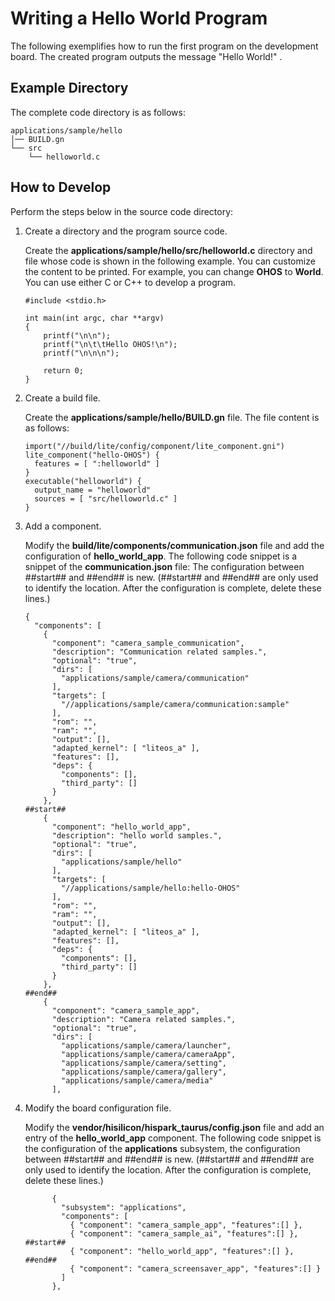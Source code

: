 # Writing a Hello World Program


The following exemplifies how to run the first program on the development board. The created program outputs the message "Hello World!" .


## Example Directory

The complete code directory is as follows:


  
```
applications/sample/hello
│── BUILD.gn
└── src
    └── helloworld.c
```


## How to Develop

Perform the steps below in the source code directory:

1. Create a directory and the program source code.

   Create the **applications/sample/hello/src/helloworld.c** directory and file whose code is shown in the following example. You can customize the content to be printed. For example, you can change **OHOS** to **World**. You can use either C or C++ to develop a program.

     
   ```
   #include <stdio.h>
   
   int main(int argc, char **argv)
   {
       printf("\n\n");
       printf("\n\t\tHello OHOS!\n");
       printf("\n\n\n");
   
       return 0;
   }
   ```

2. Create a build file.

   Create the **applications/sample/hello/BUILD.gn** file. The file content is as follows:

     
   ```
   import("//build/lite/config/component/lite_component.gni")
   lite_component("hello-OHOS") {
     features = [ ":helloworld" ]
   }
   executable("helloworld") {
     output_name = "helloworld"
     sources = [ "src/helloworld.c" ]
   }
   ```

3. Add a component.

   Modify the **build/lite/components/communication.json** file and add the configuration of **hello_world_app**. The following code snippet is a snippet of the **communication.json** file: The configuration between \#\#start\#\# and \#\#end\#\# is new. (\#\#start\#\# and \#\#end\#\# are only used to identify the location. After the configuration is complete, delete these lines.)

     
   ```
   {
     "components": [
       {
         "component": "camera_sample_communication",
         "description": "Communication related samples.",
         "optional": "true",
         "dirs": [
           "applications/sample/camera/communication"
         ],
         "targets": [
           "//applications/sample/camera/communication:sample"
         ],
         "rom": "",
         "ram": "",
         "output": [],
         "adapted_kernel": [ "liteos_a" ],
         "features": [],
         "deps": {
           "components": [],
           "third_party": []
         }
       },
   ##start##
       {
         "component": "hello_world_app",
         "description": "hello world samples.",
         "optional": "true",
         "dirs": [
           "applications/sample/hello"
         ],
         "targets": [
           "//applications/sample/hello:hello-OHOS"
         ],
         "rom": "",
         "ram": "",
         "output": [],
         "adapted_kernel": [ "liteos_a" ],
         "features": [],
         "deps": {
           "components": [],
           "third_party": []
         }
       },
   ##end##
       {
         "component": "camera_sample_app",
         "description": "Camera related samples.",
         "optional": "true",
         "dirs": [
           "applications/sample/camera/launcher",
           "applications/sample/camera/cameraApp",
           "applications/sample/camera/setting",
           "applications/sample/camera/gallery",
           "applications/sample/camera/media"
         ],
   ```

4. Modify the board configuration file.

   Modify the **vendor/hisilicon/hispark_taurus/config.json** file and add an entry of the **hello_world_app** component. The following code snippet is the configuration of the **applications** subsystem, the configuration between \#\#start\#\# and \#\#end\#\# is new. (\#\#start\#\# and \#\#end\#\# are only used to identify the location. After the configuration is complete, delete these lines.)

     
   ```
         {
           "subsystem": "applications",
           "components": [
             { "component": "camera_sample_app", "features":[] },
             { "component": "camera_sample_ai", "features":[] },
   ##start##
             { "component": "hello_world_app", "features":[] },
   ##end##
             { "component": "camera_screensaver_app", "features":[] }
           ]
         },
   ```
